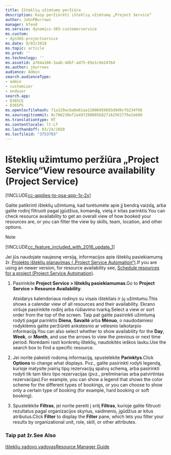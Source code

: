 ```yaml
---
title: Išteklių užimtumo peržiūra
description: Kaip peržiūrėti išteklių užimtumą „Project Service“
author: JohnPBurrows
manager: kfend
ms.service: dynamics-365-customerservice
ms.custom:
- dyn365-projectservice
ms.date: 8/03/2018
ms.topic: article
ms.prod: ''
ms.technology: ''
ms.assetid: a764a166-3aab-4dbf-ad75-05e1c9e2476d
ms.author: jburrows
audience: Admin
search.audienceType:
- admin
- customizer
- enduser
search.app:
- D365CE
- D365PS
ms.openlocfilehash: 71a129acba0e61aa12006959693d9d9cfb234f66
ms.sourcegitcommit: 8c786230ef2a497280885b827162561776e2eb00
ms.translationtype: HT
ms.contentlocale: lt-LT
ms.lasthandoff: 03/24/2020
ms.locfileid: "3753703"
---
```

# <a name="view-resource-availability-project-service"></a><span data-ttu-id="67a51-103">Išteklių užimtumo peržiūra „Project Service“</span><span class="sxs-lookup"><span data-stu-id="67a51-103">View resource availability (Project Service)</span></span>

[!INCLUDE[cc-applies-to-psa-app-1x-2x](../includes/cc-applies-to-psa-app-1x-2x.md)]

<span data-ttu-id="67a51-104">Galite patikrinti išteklių užimtumą, kad turėtumėte apie jį bendrą vaizdą, arba galite rodinį filtruoti pagal įgūdžius, komandą, vietą ir kitas parinktis.</span><span class="sxs-lookup"><span data-stu-id="67a51-104">You can check resource availability to get an overall view of how booked your resources are, or you can filter the view by skills, team, location, and other options.</span></span>  
  
> [!NOTE]
> [!INCLUDE[cc_feature_included_with_2016_update_1](../includes/cc-feature-included-with-2016-update-1.md)]  
> 
>  <span data-ttu-id="67a51-105">Jei jūs naudojate naujesnę versiją, informacijos apie išteklių pasiekiamumą žr. [Projekto išteklių planavimas („Project Service Automation“)](../project-service/schedule-resources-project.md).</span><span class="sxs-lookup"><span data-stu-id="67a51-105">If you are using an newer version, for resource availability see, [Schedule resources for a project (Project Service Automation)](../project-service/schedule-resources-project.md).</span></span>  

1. <span data-ttu-id="67a51-106">Pasirinkite **Project Service > Išteklių pasiekiamumas**.</span><span class="sxs-lookup"><span data-stu-id="67a51-106">Go to **Project Service > Resource Availability**.</span></span>  

    <span data-ttu-id="67a51-107">Atsidarys kalendoriaus rodinys su visais ištekliais ir jų užimtumu.</span><span class="sxs-lookup"><span data-stu-id="67a51-107">This shows a calendar view of all resources and their availability.</span></span> <span data-ttu-id="67a51-108">Ekrano viršuje pasirinkite rodinį arba rūšiavimo tvarką.</span><span class="sxs-lookup"><span data-stu-id="67a51-108">Select a view or sort order from the top of the screen.</span></span> <span data-ttu-id="67a51-109">Taip pat galite pasirinkti užimtumą rodyti pagal parinktis **Diena**, **Savaitė** arba **Mėnuo**, o naudodamiesi rodyklėmis galite peržiūrėti ankstesnio ar vėlesnio laikotarpio informaciją.</span><span class="sxs-lookup"><span data-stu-id="67a51-109">You can also select whether to show availability for the **Day**, **Week**, or **Month**, and use the arrows to view the previous or next time period.</span></span> <span data-ttu-id="67a51-110">Norėdami rasti konkretų išteklių, naudokitės ieškos lauku.</span><span class="sxs-lookup"><span data-stu-id="67a51-110">Use the search box to find a specific resource.</span></span>  

2. <span data-ttu-id="67a51-111">Jei norite pakeisti rodomą informaciją, spustelėkite **Parinktys**.</span><span class="sxs-lookup"><span data-stu-id="67a51-111">Click **Options** to change what displays.</span></span> <span data-ttu-id="67a51-112">Pvz., galite pasirinkti rodyti legendą, kurioje matysite įvairių tipų rezervacijų spalvų schemą, arba pasirinkti rodyti tik tam tikro tipo rezervacijas (pvz., preliminarias arba patvirtintas rezervacijas).</span><span class="sxs-lookup"><span data-stu-id="67a51-112">For example, you can show a legend that shows the color scheme for the different types of bookings, or you can choose to show only a certain type of booking (for example, hard booking or soft booking).</span></span>  

3. <span data-ttu-id="67a51-113">Spustelėkite **Filtras**, jei norite pereiti į sritį **Filtras**, kurioje galite filtruoti rezultatus pagal organizacijos skyrius, vaidmenis, įgūdžius ar kitus atributus.</span><span class="sxs-lookup"><span data-stu-id="67a51-113">Click **Filter** to display the **Filter** pane, which lets you filter your results by organizational unit, role, skill, or other attributes.</span></span>  

### <a name="see-also"></a><span data-ttu-id="67a51-114">Taip pat žr.</span><span class="sxs-lookup"><span data-stu-id="67a51-114">See Also</span></span>  
 [<span data-ttu-id="67a51-115">Išteklių vadovo vadovas</span><span class="sxs-lookup"><span data-stu-id="67a51-115">Resource Manager Guide</span></span>](../project-service/resource-manager-guide.md)
